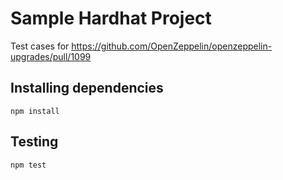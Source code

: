 # Sample Hardhat Project

Test cases for https://github.com/OpenZeppelin/openzeppelin-upgrades/pull/1099

## Installing dependencies

```
npm install
```

## Testing

```
npm test
```


